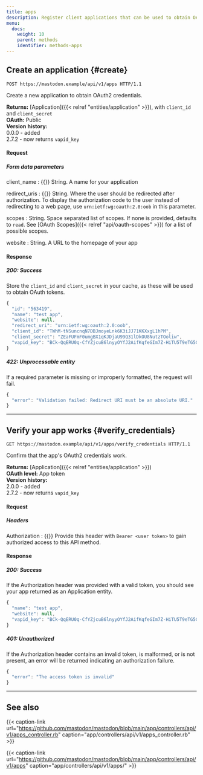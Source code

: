 ```yaml
---
title: apps
description: Register client applications that can be used to obtain OAuth tokens.
menu:
  docs:
    weight: 10
    parent: methods
    identifier: methods-apps
---
```


## Create an application {#create}

```http
POST https://mastodon.example/api/v1/apps HTTP/1.1
```

Create a new application to obtain OAuth2 credentials.

**Returns:** [Application]({{< relref "entities/application" >}}), with `client_id` and `client_secret`\
**OAuth:** Public\
**Version history:**\
0.0.0 - added\
2.7.2 - now returns `vapid_key`

#### Request
##### Form data parameters

client_name
: {{<required>}} String. A name for your application

redirect_uris
: {{<required>}} String. Where the user should be redirected after authorization. To display the authorization code to the user instead of redirecting to a web page, use `urn:ietf:wg:oauth:2.0:oob` in this parameter.

scopes
: String. Space separated list of scopes. If none is provided, defaults to `read`. See [OAuth Scopes]({{< relref "api/oauth-scopes" >}}) for a list of possible scopes.

website
: String. A URL to the homepage of your app

#### Response
##### 200: Success

Store the `client_id` and `client_secret` in your cache, as these will be used to obtain OAuth tokens.

```javascript
{
  "id": "563419",
  "name": "test app",
  "website": null,
  "redirect_uri": "urn:ietf:wg:oauth:2.0:oob",
  "client_id": "TWhM-tNSuncnqN7DBJmoyeLnk6K3iJJ71KKXxgL1hPM",
  "client_secret": "ZEaFUFmF0umgBX1qKJDjaU99Q31lDkOU8NutzTOoliw",
  "vapid_key": "BCk-QqERU0q-CfYZjcuB6lnyyOYfJ2AifKqfeGIm7Z-HiTU5T9eTG5GxVA0_OH5mMlI4UkkDTpaZwozy0TzdZ2M="
}
```

##### 422: Unprocessable entity

If a required parameter is missing or improperly formatted, the request will fail.

```javascript
{
  "error": "Validation failed: Redirect URI must be an absolute URI."
}
```

---

## Verify your app works {#verify_credentials}

```http
GET https://mastodon.example/api/v1/apps/verify_credentials HTTP/1.1
```

Confirm that the app's OAuth2 credentials work.

**Returns:** [Application]({{< relref "entities/application" >}})\
**OAuth level:** App token\
**Version history:**\
2.0.0 - added\
2.7.2 - now returns `vapid_key`

#### Request

##### Headers

Authorization 
: {{<required>}} Provide this header with `Bearer <user token>` to gain authorized access to this API method.

#### Response
##### 200: Success

If the Authorization header was provided with a valid token, you should see your app returned as an Application entity.

```javascript
{
  "name": "test app",
  "website": null,
  "vapid_key": "BCk-QqERU0q-CfYZjcuB6lnyyOYfJ2AifKqfeGIm7Z-HiTU5T9eTG5GxVA0_OH5mMlI4UkkDTpaZwozy0TzdZ2M="
}
```

##### 401: Unauthorized

If the Authorization header contains an invalid token, is malformed, or is not present, an error will be returned indicating an authorization failure.

```javascript
{
  "error": "The access token is invalid"
}
```

---

## See also

{{< caption-link url="https://github.com/mastodon/mastodon/blob/main/app/controllers/api/v1/apps_controller.rb" caption="app/controllers/api/v1/apps_controller.rb" >}}

{{< caption-link url="https://github.com/mastodon/mastodon/blob/main/app/controllers/api/v1/apps" caption="app/controllers/api/v1/apps/" >}}